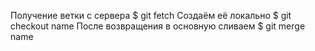 Получение ветки с сервера
    $ git fetch
Создаём её локально
    $ git checkout name
После возвращения в основную сливаем
    $ git merge name
